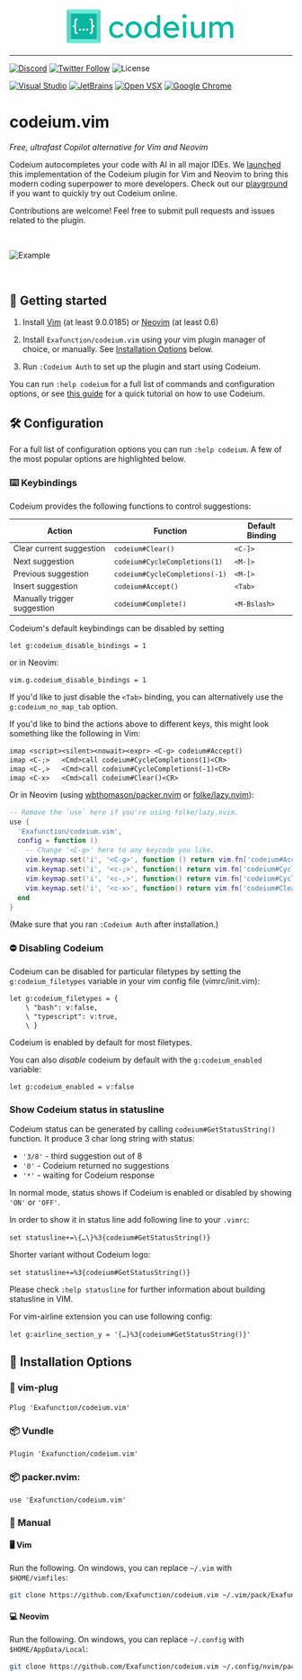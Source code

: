 <p align="center">
  <img width="300" alt="Codeium" src="codeium.svg"/>
</p>

---

[![Discord](https://img.shields.io/discord/1027685395649015980?label=community&color=5865F2&logo=discord&logoColor=FFFFFF)](https://discord.gg/3XFf78nAx5)
[![Twitter Follow](https://img.shields.io/badge/style--blue?style=social&logo=twitter&label=Follow%20%40codeiumdev)](https://twitter.com/intent/follow?screen_name=codeiumdev)
![License](https://img.shields.io/github/license/Exafunction/codeium.vim)

[![Visual Studio](https://img.shields.io/visual-studio-marketplace/i/Codeium.codeium?label=Visual%20Studio&logo=visualstudio)](https://marketplace.visualstudio.com/items?itemName=Codeium.codeium)
[![JetBrains](https://img.shields.io/jetbrains/plugin/d/20540?label=JetBrains)](https://plugins.jetbrains.com/plugin/20540-codeium/)
[![Open VSX](https://img.shields.io/open-vsx/dt/Codeium/codeium?label=Open%20VSX)](https://open-vsx.org/extension/Codeium/codeium)
[![Google Chrome](https://img.shields.io/chrome-web-store/users/hobjkcpmjhlegmobgonaagepfckjkceh?label=Google%20Chrome&logo=googlechrome&logoColor=FFFFFF)](https://chrome.google.com/webstore/detail/codeium/hobjkcpmjhlegmobgonaagepfckjkceh)

# codeium.vim

_Free, ultrafast Copilot alternative for Vim and Neovim_

Codeium autocompletes your code with AI in all major IDEs. We [launched](https://www.codeium.com/blog/codeium-copilot-alternative-in-vim) this implementation of the Codeium plugin for Vim and Neovim to bring this modern coding superpower to more developers. Check out our [playground](https://www.codeium.com/playground) if you want to quickly try out Codeium online.

Contributions are welcome! Feel free to submit pull requests and issues related to the plugin.

<br />

![Example](https://user-images.githubusercontent.com/1908017/213154744-984b73de-9873-4b85-998f-799d92b28eec.gif)

<br />

## 🚀 Getting started

1. Install [Vim](https://github.com/vim/vim) (at least 9.0.0185) or [Neovim](https://github.com/neovim/neovim/releases/latest) (at
   least 0.6)

2. Install `Exafunction/codeium.vim` using your vim plugin manager of
   choice, or manually. See [Installation Options](#-installation-options) below.

3. Run `:Codeium Auth` to set up the plugin and start using Codeium.

You can run `:help codeium` for a full list of commands and configuration
options, or see [this guide](https://www.codeium.com/vim_tutorial) for a quick tutorial on how to use Codeium.

## 🛠️ Configuration

For a full list of configuration options you can run `:help codeium`.
A few of the most popular options are highlighted below.

### ⌨️ Keybindings

Codeium provides the following functions to control suggestions:

|Action|Function|Default Binding|
|---|---|---|
|Clear current suggestion| `codeium#Clear()` |`<C-]>`|
|Next suggestion| `codeium#CycleCompletions(1)` |`<M-]>`|
|Previous suggestion| `codeium#CycleCompletions(-1)` |`<M-[>`|
|Insert suggestion| `codeium#Accept()` |`<Tab>`|
|Manually trigger suggestion| `codeium#Complete()` |`<M-Bslash>`|

Codeium's default keybindings can be disabled by setting

```vim
let g:codeium_disable_bindings = 1
```

or in Neovim:

```vim
vim.g.codeium_disable_bindings = 1
```

If you'd like to just disable the `<Tab>` binding, you can alternatively
use the `g:codeium_no_map_tab` option.

If you'd like to bind the actions above to different keys, this might look something like the following in Vim:


```vim
imap <script><silent><nowait><expr> <C-g> codeium#Accept()
imap <C-;>   <Cmd>call codeium#CycleCompletions(1)<CR>
imap <C-,>   <Cmd>call codeium#CycleCompletions(-1)<CR>
imap <C-x>   <Cmd>call codeium#Clear()<CR>
```

Or in Neovim (using [wbthomason/packer.nvim](https://github.com/wbthomason/packer.nvim#specifying-plugins) or [folke/lazy.nvim](https://github.com/folke/lazy.nvim)):

```lua
-- Remove the `use` here if you're using folke/lazy.nvim.
use {
  'Exafunction/codeium.vim',
  config = function ()
    -- Change '<C-g>' here to any keycode you like.
    vim.keymap.set('i', '<C-g>', function () return vim.fn['codeium#Accept']() end, { expr = true })
    vim.keymap.set('i', '<c-;>', function() return vim.fn['codeium#CycleCompletions'](1) end, { expr = true })
    vim.keymap.set('i', '<c-,>', function() return vim.fn['codeium#CycleCompletions'](-1) end, { expr = true })
    vim.keymap.set('i', '<c-x>', function() return vim.fn['codeium#Clear']() end, { expr = true })
  end
}
```

(Make sure that you ran `:Codeium Auth` after installation.)


### ⛔ Disabling Codeium

Codeium can be disabled for particular filetypes by setting the
`g:codeium_filetypes` variable in your vim config file (vimrc/init.vim):

```vim
let g:codeium_filetypes = {
    \ "bash": v:false,
    \ "typescript": v:true,
    \ }
```

Codeium is enabled by default for most filetypes.

You can also _disable_ codeium by default with the `g:codeium_enabled`
variable:

```vim
let g:codeium_enabled = v:false
```

### Show Codeium status in statusline

Codeium status can be generated by calling `codeium#GetStatusString()` function.
It produce 3 char long string with status:
- `'3/8'` - third suggestion out of 8
- `'0'` - Codeium returned no suggestions
- `'*'` - waiting for Codeium response

In normal mode, status shows if Codeium is enabled or disabled by showing
`'ON'` or `'OFF'`.

In order to show it in status line add following line to your `.vimrc`:

```set statusline+=\{…\}%3{codeium#GetStatusString()}```

Shorter variant without Codeium logo:

```set statusline+=%3{codeium#GetStatusString()}```

Please check `:help statusline` for further information about building statusline in VIM.

For vim-airline extension you can use following config:

```let g:airline_section_y = '{…}%3{codeium#GetStatusString()}'```

## 💾 Installation Options

### 🔌 vim-plug

```vim
Plug 'Exafunction/codeium.vim'
```

### 📦 Vundle

```vim
Plugin 'Exafunction/codeium.vim'
```

### 📦 packer.nvim:

```vim
use 'Exafunction/codeium.vim'
```

### 💪 Manual

#### 🖥️ Vim

Run the following. On windows, you can replace `~/.vim` with
`$HOME/vimfiles`:

```bash
git clone https://github.com/Exafunction/codeium.vim ~/.vim/pack/Exafunction/start/codeium.vim
```

#### 💻 Neovim

Run the following. On windows, you can replace `~/.config` with
`$HOME/AppData/Local`:

```bash
git clone https://github.com/Exafunction/codeium.vim ~/.config/nvim/pack/Exafunction/start/codeium.vim
```
